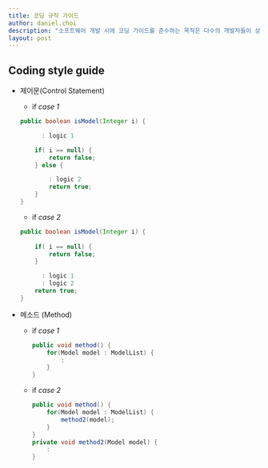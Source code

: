 ```yaml
---
title: 코딩 규칙 가이드 
author: daniel.choi
description: "소프트웨어 개발 시에 코딩 가이드를 준수하는 목적은 다수의 개발자들이 상호간의 소스코드에 대한 가독성 및 이해도를 높이고, 해당 표준에 따라 개발함으로써 프로젝트 품질의 일관성을 유지하여 프로젝트 완료 이후의 원활한 시스템 유지보수를 지원할 수 있도록 하는데 있다."
layout: post
---
```


## Coding style guide 

* 제어문(Control Statement)  
  * if *case 1*
  ``` java
  public boolean isModel(Integer i) {

        : logic 1

      if( i == null) {
          return false;
      } else {

          : logic 2 
          return true;
      }
  }
  ```

  * if *case 2*
  ``` java
  public boolean isModel(Integer i) {
    
      if( i == null) {
          return false;
      }

        : logic 1
        : logic 2
      return true;
  }
  ```
* 메소드 (Method) 
  * if *case 1*
    ``` java
    public void method() {
        for(Model model : ModelList) {
            : 
        }
    }
    ```` 
  * if *case 2*
    ``` java
    public void method() {
        for(Model model : ModelList) {
            method2(model);
        }
    }
    private void method2(Model model) {
        :
    }
    ```` 
